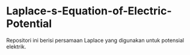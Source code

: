 # Laplace-s-Equation-of-Electric-Potential
Repositori ini berisi persamaan Laplace yang digunakan untuk potensial elektrik.
